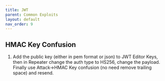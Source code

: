 ```yaml
---
title: JWT
parent: Common Exploits
layout: default
nav_order: 9
---
```


## HMAC Key Confusion

1. Add the public key (either in pem format or json) to JWT Editor Keys, then in Repeater change the auth type to HS256, change the payload. Finally use Attack->HMAC Key confusion (no need remove trailing space) and resend.